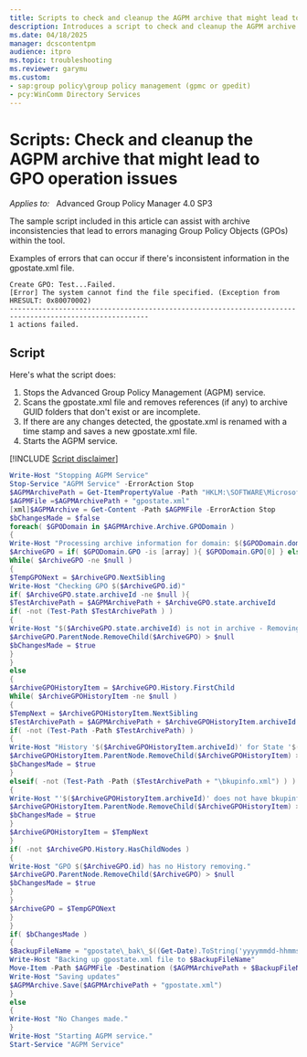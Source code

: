 ```yaml
---
title: Scripts to check and cleanup the AGPM archive that might lead to GPO operation issues
description: Introduces a script to check and cleanup the AGPM archive that might lead to GPO operation issues.
ms.date: 04/18/2025
manager: dcscontentpm
audience: itpro
ms.topic: troubleshooting
ms.reviewer: garymu
ms.custom:
- sap:group policy\group policy management (gpmc or gpedit)
- pcy:WinComm Directory Services
---
```

# Scripts: Check and cleanup the AGPM archive that might lead to GPO operation issues

_Applies to:_ &nbsp; Advanced Group Policy Manager 4.0 SP3

The sample script included in this article can assist with archive inconsistencies that lead to errors managing Group Policy Objects (GPOs) within the tool.

Examples of errors that can occur if there's inconsistent information in the gpostate.xml file.

```output
Create GPO: Test...Failed.
[Error] The system cannot find the file specified. (Exception from HRESULT: 0x80070002)
--------------------------------------------------------------------------------------------------------
1 actions failed.
```

## Script

Here's what the script does:

1. Stops the Advanced Group Policy Management (AGPM) service.
2. Scans the gpostate.xml file and removes references (if any) to archive GUID folders that don't exist or are incomplete.
3. If there are any changes detected, the gpostate.xml is renamed with a time stamp and saves a new gpostate.xml file.
4. Starts the AGPM service.

[!INCLUDE [Script disclaimer](../../includes/script-disclaimer.md)]

```powershell
Write-Host "Stopping AGPM Service"
Stop-Service "AGPM Service" -ErrorAction Stop
$AGPMArchivePath = Get-ItemPropertyValue -Path "HKLM:\SOFTWARE\Microsoft\AGPM" -Name "ArchivePath" -ErrorAction Stop
$AGPMFile =$AGPMArchivePath + "gpostate.xml"
[xml]$AGPMArchive = Get-Content -Path $AGPMFile -ErrorAction Stop
$bChangesMade = $false
foreach( $GPODomain in $AGPMArchive.Archive.GPODomain )
{
Write-Host "Processing archive information for domain: $($GPODomain.domain)"
$ArchiveGPO = if( $GPODomain.GPO -is [array] ){ $GPODomain.GPO[0] } else { $GPODomain.GPO }
While( $ArchiveGPO -ne $null )
{
$TempGPONext = $ArchiveGPO.NextSibling
Write-Host "Checking GPO $($ArchiveGPO.id)"
if( $ArchiveGPO.state.archiveId -ne $null ){
$TestArchivePath = $AGPMArchivePath + $ArchiveGPO.state.archiveId
if( -not (Test-Path $TestArchivePath ) )
{
Write-Host "$($ArchiveGPO.state.archiveId) is not in archive - Removing"
$ArchiveGPO.ParentNode.RemoveChild($ArchiveGPO) > $null
$bChangesMade = $true
}
}
else
{
$ArchiveGPOHistoryItem = $ArchiveGPO.History.FirstChild
While( $ArchiveGPOHistoryItem -ne $null )
{
$TempNext = $ArchiveGPOHistoryItem.NextSibling
$TestArchivePath = $AGPMArchivePath + $ArchiveGPOHistoryItem.archiveId
if( -not (Test-Path -Path $TestArchivePath) )
{
Write-Host "History '$($ArchiveGPOHistoryItem.archiveId)' for State '$($ArchiveGPOHistoryItem.state)' on '$($ArchiveGPOHistoryItem.time)' is not in archive - Removing"
$ArchiveGPOHistoryItem.ParentNode.RemoveChild($ArchiveGPOHistoryItem) > $null
$bChangesMade = $true
}
elseif( -not (Test-Path -Path ($TestArchivePath + "\bkupinfo.xml") ) )
{
Write-Host "'$($ArchiveGPOHistoryItem.archiveId)' does not have bkupinfo.xml - Removing"
$ArchiveGPOHistoryItem.ParentNode.RemoveChild($ArchiveGPOHistoryItem) > $null
$bChangesMade = $true
}
$ArchiveGPOHistoryItem = $TempNext
}
if( -not $ArchiveGPO.History.HasChildNodes )
{
Write-Host "GPO $($ArchiveGPO.id) has no History removing."
$ArchiveGPO.ParentNode.RemoveChild($ArchiveGPO) > $null
$bChangesMade = $true
}
}
$ArchiveGPO = $TempGPONext
}
}
if( $bChangesMade )
{
$BackupFileName = "gpostate\_bak\_$((Get-Date).ToString('yyyymmdd-hhmmss')).xml"
Write-Host "Backing up gpostate.xml file to $BackupFileName"
Move-Item -Path $AGPMFile -Destination ($AGPMArchivePath + $BackupFileName) -Force -ErrorAction Stop
Write-Host "Saving updates"
$AGPMArchive.Save($AGPMArchivePath + "gpostate.xml")
}
else
{
Write-Host "No Changes made."
}
Write-Host "Starting AGPM service."
Start-Service "AGPM Service"
```
